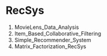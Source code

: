 # RecSys
1. MovieLens_Data_Analysis
2. Item_Based_Collaborative_Filtering
3. Simple_Recommender_System
4. Matrix_Factorization_RecSys
